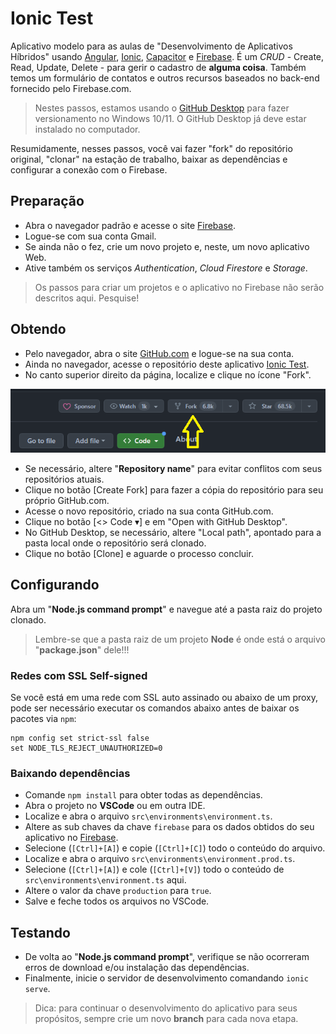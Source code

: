 # Ionic Test
Aplicativo modelo para as aulas de "Desenvolvimento de Aplicativos Híbridos" usando [Angular](https://angular.io/), [Ionic](https://ionicframework.com/), [Capacitor](https://capacitorjs.com/) e [Firebase](https://firebase.com).
É um *CRUD* - Create, Read, Update, Delete - para gerir o cadastro de **alguma coisa**. Também temos um formulário de contatos e outros recursos baseados no back-end fornecido pelo Firebase.com.

> Nestes passos, estamos usando o [GitHub Desktop](https://desktop.github.com) para fazer versionamento no Windows 10/11. O GitHub Desktop já deve estar instalado no computador.

Resumidamente, nesses passos, você vai fazer "fork" do repositório original, "clonar" na estação de trabalho, baixar as dependências e configurar a conexão com o Firebase.

## Preparação
 - Abra o navegador padrão e acesse o site [Firebase](https://firebase.com).
 - Logue-se com sua conta Gmail.
 - Se ainda não o fez, crie um novo projeto e, neste, um novo aplicativo Web.
 - Ative também os serviços *Authentication*, *Cloud Firestore* e *Storage*.

> Os passos para criar um projetos e o aplicativo no Firebase não serão descritos aqui. Pesquise!

## Obtendo
 - Pelo navegador, abra o site [GitHub.com](https://github.com) e logue-se na sua conta.
 - Ainda no navegador, acesse o repositório deste aplicativo [Ionic Test](https://github.com/Luferat/iontest).
 - No canto superior direito da página, localize e clique no ícone "Fork".

<p style="text-align: center"><img src="https://raw.githubusercontent.com/Luferat/MyGistImages/main/github/20230927.fork.png" alt="Fork"></p>

 - Se necessário, altere "**Repository name**" para evitar conflitos com seus repositórios atuais.
 - Clique no botão [Create Fork] para fazer a cópia do repositório para seu próprio GitHub.com.
 - Acesse o novo repositório, criado na sua conta GitHub.com.
 - Clique no botão [<> Code ▾] e em "Open with GitHub Desktop".
 - No GitHub Desktop, se necessário, altere "Local path", apontado para a pasta local onde o repositório será clonado.
 - Clique no botão [Clone] e aguarde o processo concluir.

## Configurando
Abra um "**Node.js command prompt**" e navegue até a pasta raiz do projeto clonado.

> Lembre-se que a pasta raiz de um projeto **Node** é onde está o arquivo "**package.json**" dele!!!

### Redes com SSL Self-signed
Se você está em uma rede com SSL auto assinado ou abaixo de um proxy, pode ser necessário executar os comandos abaixo antes de baixar os pacotes via `npm`:

```
npm config set strict-ssl false
set NODE_TLS_REJECT_UNAUTHORIZED=0
```

### Baixando dependências

 - Comande `npm install` para obter todas as dependências.
 - Abra o projeto no **VSCode** ou em outra IDE.
 - Localize e abra o arquivo  `src\environments\environment.ts`.
 - Altere as sub chaves da chave `firebase` para os dados obtidos do seu aplicativo no [Firebase](https://firebase.com).
 - Selecione (`[Ctrl]+[A]`) e copie (`[Ctrl]+[C]`) todo o conteúdo do arquivo.
 - Localize e abra o arquivo `src\environments\environment.prod.ts`.
 - Selecione (`[Ctrl]+[A]`) e cole (`[Ctrl]+[V]`) todo o conteúdo de `src\environments\environment.ts` aqui.
 - Altere o valor da chave `production` para `true`.
 - Salve e feche todos os arquivos no VSCode.

## Testando
- De volta ao "**Node.js command prompt**", verifique se não ocorreram erros de download e/ou instalação das dependências.
- Finalmente, inicie o servidor de desenvolvimento comandando  `ionic serve`.

> Dica: para continuar o desenvolvimento do aplicativo para seus propósitos, sempre crie um novo **branch** para cada nova etapa.
